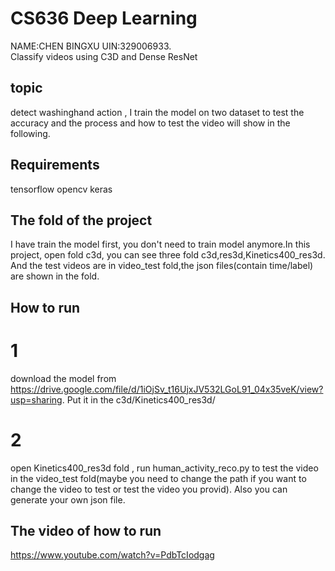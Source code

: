 # CS636 Deep Learning
NAME:CHEN BINGXU UIN:329006933.  
Classify videos using  C3D and Dense ResNet

## topic
detect washinghand action , I train the model on two dataset to test the accuracy and the process and how to test the video will show in the following.
## Requirements
tensorflow
opencv
keras

## The fold of the project
I have train the model first, you don't need to train model anymore.In this project, open fold c3d, you can see three fold c3d,res3d,Kinetics400_res3d. And the test videos are in video_test fold,the json files(contain time/label) are shown in the fold.  
## How to run
# 1 
download the model from https://drive.google.com/file/d/1iOjSv_t16UjxJV532LGoL91_04x35veK/view?usp=sharing. Put it in the c3d/Kinetics400_res3d/
# 2 
open Kinetics400_res3d fold , run human_activity_reco.py to test the video in the video_test fold(maybe you need to change the path if you want to change the video to test or test the video you provid). Also you can generate your own json file.

## The video of how to run
https://www.youtube.com/watch?v=PdbTcIodgag
